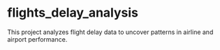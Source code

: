 # flights_delay_analysis
This project analyzes flight delay data to uncover patterns in airline and airport performance.
